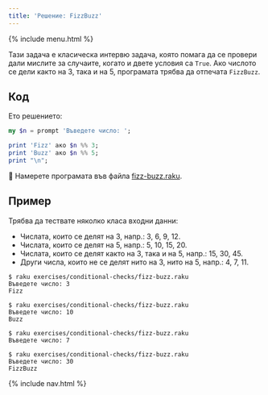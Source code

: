 ```yaml
---
title: 'Решение: FizzBuzz'
---
```


{% include menu.html %}

Тази задача е класическа интервю задача, която помага да се провери дали мислите за случаите, когато и двете условия са `True`. Ако числото се дели както на 3, така и на 5, програмата трябва да отпечата `FizzBuzz`.

## Код

Ето решението:

```raku
my $n = prompt 'Въведете число: ';

print 'Fizz' ако $n %% 3;
print 'Buzz' ако $n %% 5;
print "\n";
```

🦋 Намерете програмата във файла [fizz-buzz.raku](https://github.com/ash/raku-course/blob/master/exercises/exercises/conditional-checks/fizz-buzz.raku).

## Пример

Трябва да тествате няколко класа входни данни:

* Числата, които се делят на 3, напр.: 3, 6, 9, 12.
* Числата, които се делят на 5, напр.: 5, 10, 15, 20.
* Числата, които се делят както на 3, така и на 5, напр.: 15, 30, 45.
* Други числа, които не се делят нито на 3, нито на 5, напр.: 4, 7, 11.

```console
$ raku exercises/conditional-checks/fizz-buzz.raku 
Въведете число: 3
Fizz

$ raku exercises/conditional-checks/fizz-buzz.raku
Въведете число: 10
Buzz

$ raku exercises/conditional-checks/fizz-buzz.raku
Въведете число: 7

$ raku exercises/conditional-checks/fizz-buzz.raku
Въведете число: 30
FizzBuzz
```

{% include nav.html %}